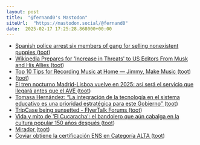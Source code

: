```yaml
---
layout: post
title:  "@fernand0's Mastodon"
siteUrl:  "https://mastodon.social/@fernand0"
date:  2025-02-17 17:25:28.868000+00:00
---
```

*  [Spanish police arrest six members of gang for selling nonexistent puppies ](https://www.theguardian.com/world/2025/feb/05/spanish-police-arrest-six-members-of-gang-for-selling-nonexistent-puppie) ([toot](https://mastodon.social/@fernand0/114020393212988246))
*  [Wikipedia Prepares for 'Increase in Threats' to US Editors From Musk and His Allies ](https://www.404media.co/wikipedia-prepares-for-increase-in-threats-to-us-editors-from-musk-and-his-allies) ([toot](https://mastodon.social/@fernand0/114020097335733333))
*  [Top 10 Tips for Recording Music at Home — Jimmy, Make Music ](https://jimmymakemusic.com/blog/tips-for-recording-music-at-hom) ([toot](https://mastodon.social/@fernand0/114020017190167874))
*  [ ](https://mastodon.social/@fernand0/114019573236311912) ([toot](https://mastodon.social/@fernand0/114019573236311912))
*  [El tren nocturno Madrid-Lisboa vuelve en 2025: así será el servicio que llegará antes que el AVE ](https://www.elconfidencial.com/espana/2025-02-12/tren-nocturno-madrid-lisboa-vuelve-2025-asi-es-servicio-llega-antes-ave-1qrt-1tna_4063579) ([toot](https://mastodon.social/@fernand0/114019220259453240))
*  [Tomasa Hernández: “La integración de la tecnología en el sistema educativo es una prioridad estratégica para este Gobierno” ](https://www.aragonhoy.es/educacion-cultura-deporte/zaragoza-sede-central-proyecto-europeo-steambrace-9896) ([toot](https://mastodon.social/@fernand0/114019043993923063))
*  [TripCase being sunsetted - FlyerTalk Forums ](https://www.flyertalk.com/forum/travel-technology/2186246-tripcase-being-sunsetted.htm) ([toot](https://mastodon.social/@fernand0/114018776819352464))
*  [Vida y mito de 'El Cucaracha': el bandolero que aún cabalga en la cultura popular 150 años después ](https://www.eldiario.es/aragon/cultura/vida-mito-cucaracha-bandolero-cabalga-cultura-popular-150-anos-despues_1_12040306.htm) ([toot](https://mastodon.social/@fernand0/114018513071837341))
*  [Mirador ](https://www.flickr.com/photos/fernand0/54316394728) ([toot](https://mastodon.social/@fernand0/114018434368028509))
*  [Coviar obtiene la certificación ENS en Categoría ALTA ](https://redaccion.camarazaragoza.com/coviar-certificacion-ens-seguridad-nivel-alto) ([toot](https://mastodon.social/@fernand0/114016918710475369))

